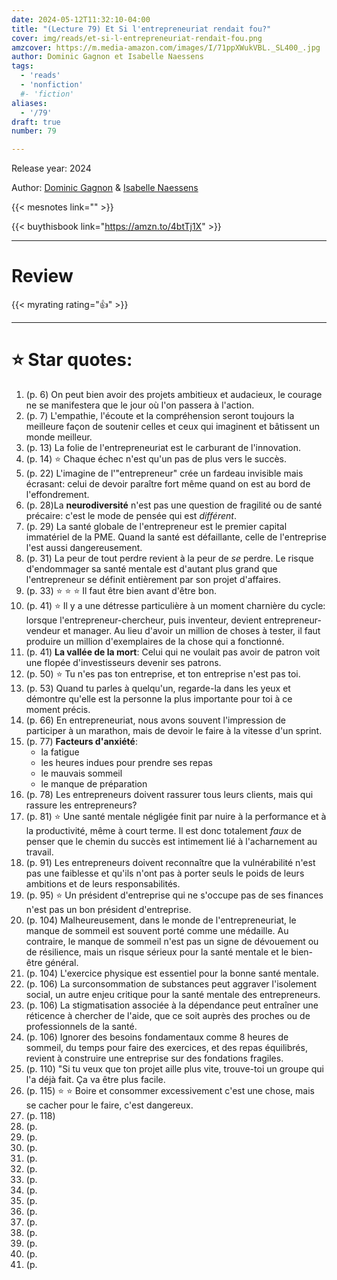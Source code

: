 ```yaml
---
date: 2024-05-12T11:32:10-04:00
title: "(Lecture 79) Et Si l'entrepreneuriat rendait fou?"
cover: img/reads/et-si-l-entrepreneuriat-rendait-fou.png
amzcover: https://m.media-amazon.com/images/I/71ppXWukVBL._SL400_.jpg
author: Dominic Gagnon et Isabelle Naessens
tags:
  - 'reads'
  - 'nonfiction'
  #- 'fiction'
aliases:
  - '/79'
draft: true
number: 79

---
```


Release year: 2024

Author: [Dominic Gagnon](https://www.linkedin.com/in/dominicgagnon/?originalSubdomain=ca) & [Isabelle Naessens](https://www.linkedin.com/in/isabelle-naessens-148bb9205/)

{{< mesnotes link="" >}}

{{< buythisbook link="https://amzn.to/4btTj1X" >}}

---

# Review

{{< myrating rating="👍" >}}

---

# :star: Star quotes:

1. (p. 6) On peut bien avoir des projets ambitieux et audacieux, le
   courage ne se manifestera que le jour où l'on passera à l'action.
1. (p. 7) L'empathie, l'écoute et la compréhension seront toujours la
   meilleure façon de soutenir celles et ceux qui imaginent et bâtissent
   un monde meilleur.
1. (p. 13) La folie de l'entrepreneuriat est le carburant de
   l'innovation.
1. (p. 14) :star: Chaque échec n'est qu'un pas de plus vers le succès.
1. (p. 22) L'imagine de l'"entrepreneur" crée un fardeau invisible mais
   écrasant: celui de devoir paraître fort même quand on est au bord de
   l'effondrement.
1. (p. 28)La **neurodiversité** n'est pas une question de fragilité ou
   de santé précaire: c'est le mode de pensée qui est *différent*.
1. (p. 29) La santé globale de l'entrepreneur est le premier capital
   immatériel de la PME. Quand la santé est défaillante, celle de
   l'entreprise l'est aussi dangereusement.
1. (p. 31) La peur de tout perdre revient à la peur de *se* perdre. Le
   risque d'endommager sa santé mentale est d'autant plus grand que
   l'entrepreneur se définit entièrement par son projet d'affaires.
1. (p. 33) :star: :star: :star: Il faut être bien avant d'être bon.
1. (p. 41) :star: Il y a une détresse particulière à un moment charnière
   du cycle: lorsque l'entrepreneur-chercheur, puis inventeur, devient
   entrepreneur-vendeur et manager. Au lieu d'avoir un million de choses
   à tester, il faut produire un million d'exemplaires de la chose qui a
   fonctionné.
1. (p. 41) **La vallée de la mort**: Celui qui ne voulait pas avoir de
   patron voit une flopée d'investisseurs devenir ses patrons.
1. (p. 50) :star: Tu n'es pas ton entreprise, et ton entreprise n'est
   pas toi.
1. (p. 53) Quand tu parles à quelqu'un, regarde-la dans les yeux et
   démontre qu'elle est la personne la plus importante pour toi à ce
   moment précis.
1. (p. 66) En entrepreneuriat, nous avons souvent l'impression de
   participer à un marathon, mais de devoir le faire à la vitesse d'un
   sprint.
1. (p. 77) **Facteurs d'anxiété**:
    - la fatigue
    - les heures indues pour prendre ses repas
    - le mauvais sommeil
    - le manque de préparation
1. (p. 78) Les entrepreneurs doivent rassurer tous leurs clients, mais
   qui rassure les entrepreneurs?
1. (p. 81) :star: Une santé mentale négligée finit par nuire à la
   performance et à la productivité, même à court terme. Il est donc
   totalement *faux* de penser que le chemin du succès est intimement
   lié à l'acharnement au travail.
1. (p. 91) Les entrepreneurs doivent reconnaître que la vulnérabilité
   n'est pas une faiblesse et qu'ils n'ont pas à porter seuls le poids
   de leurs ambitions et de leurs responsabilités.
1. (p. 95) :star: Un président d'entreprise qui ne s'occupe pas de ses
   finances n'est pas un bon président d'entreprise.
1. (p. 104) Malheureusement, dans le monde de l'entrepreneuriat, le
   manque de sommeil est souvent porté comme une médaille. Au contraire,
   le manque de sommeil n'est pas un signe de dévouement ou de
   résilience, mais un risque sérieux pour la santé mentale et le
   bien-être général.
1. (p. 104) L'exercice physique est essentiel pour la bonne santé
   mentale.
1. (p. 106) La surconsommation de substances peut aggraver l'isolement
   social, un autre enjeu critique pour la santé mentale des
   entrepreneurs.
1. (p. 106) La stigmatisation associée à la dépendance peut entraîner
   une réticence à chercher de l'aide, que ce soit auprès des proches ou
   de professionnels de la santé.
1. (p. 106) Ignorer des besoins fondamentaux comme 8 heures de sommeil,
   du temps pour faire des exercices, et des repas équilibrés, revient à
   construire une entreprise sur des fondations fragiles.
1. (p. 110) "Si tu veux que ton projet aille plus vite, trouve-toi un
   groupe qui l'a déjà fait. Ça va être plus facile.
1. (p. 115) :star: :star: Boire et consommer excessivement c'est une
   chose, mais se cacher pour le faire, c'est dangereux.
1. (p. 118)
1. (p. 
1. (p. 
1. (p. 
1. (p. 
1. (p. 
1. (p. 
1. (p. 
1. (p. 
1. (p. 
1. (p. 
1. (p. 
1. (p. 
1. (p. 
1. (p. 
